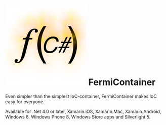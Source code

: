 ![alt tag](http://github.com/Sankra/FermiContainer/blob/master/logo%402x.png) FermiContainer
==============

Even simpler than the simplest IoC-container, FermiContainer makes IoC easy for everyone.

Available for .Net 4.0 or later, Xamarin.iOS, Xamarin.Mac, Xamarin.Android, Windows 8, Windows Phone 8, Windows Store apps and Silverlight 5.
